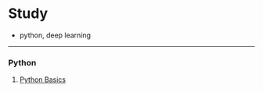 # Study
* python, deep learning

* * *

### Python
1. [Python Basics](https://github.com/jyshine/study/blob/main/Python_Basic.ipynb)
